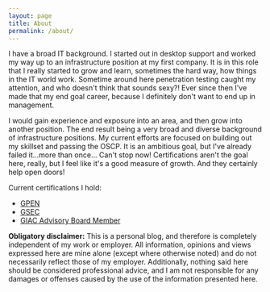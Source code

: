 ```yaml
---
layout: page
title: About
permalink: /about/
---
```


I have a broad IT background. I started out in desktop support and worked my way up to an
infrastructure position at my first company. It is in this role that I really started to grow and
learn, sometimes the hard way, how things in the IT world work. Sometime around here penetration
testing caught my attention, and who doesn't think that sounds sexy?! Ever since then I've made
that my end goal career, because I definitely don't want to end up in management.  

I would gain experience and exposure into an area, and then grow into another position. The end
result being a very broad and diverse background of infrastructure positions. My current efforts
are focused on building out my skillset and passing the OSCP. It is an ambitious goal, but I've
already failed it...more than once... Can't stop now! Certifications aren't the goal here, really,
but I feel like it's a good measure of growth. And they certainly help open doors!   

Current certifications I hold:  
 * [GPEN][1]  
 * [GSEC][2]  
 * [GIAC Advisory Board Member][3]  

**Obligatory disclaimer:** This is a personal blog, and therefore is completely independent of my
work or employer. All information, opinions and views expressed here are mine alone (except where
otherwise noted) and do not necessarily reflect those of my employer. Additionally, nothing said
here should be considered professional advice, and I am not responsible for any damages or offenses
caused by the use of the information presented here.

[1]: https://www.youracclaim.com/badges/383948df-3819-485e-80b1-ac8991b0400a "GPEN Acclaim Badge"
[2]: https://www.youracclaim.com/badges/95ef0ae7-bb86-4bd9-9cd1-6d67c2a8040b "GSEC Acclaim Badge"
[3]: https://www.youracclaim.com/badges/689153fd-e305-4f6d-a738-d529a7620d47 "Acclaim Badge"
